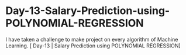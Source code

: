 # Day-13-Salary-Prediction-using-POLYNOMIAL-REGRESSION
I have taken a challenge to make project on every algorithm of Machine Learning. [ Day-13 | Salary Prediction using POLYNOMIAL REGRESSION]
